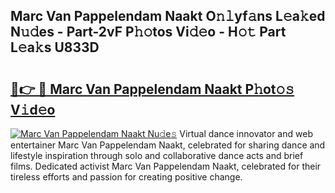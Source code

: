 ## Marc Van Pappelendam Naakt O𝚗𝚕yf𝚊ns L𝚎a𝚔ed N𝚞𝚍es - Part-2vF P𝚑𝚘tos Vi𝚍𝚎o - H𝚘𝚝 Part L𝚎a𝚔s U833D

# <h2><a href="http://kf2ro4.oniu.top/?m=Marc+Van+Pappelendam+Naakt">🔗👉 🔴 Marc Van Pappelendam Naakt P𝚑ot𝚘𝚜 V𝚒d𝚎o</a></h2>

[![Marc Van Pappelendam Naakt Nu𝚍e𝚜](https://i.imgur.com/0qMVB7G.gif)](http://kf2ro4.oniu.top/?m=Marc+Van+Pappelendam+Naakt)
Virtual dance innovator and web entertainer Marc Van Pappelendam Naakt, celebrated for sharing dance and lifestyle inspiration through solo and collaborative dance acts and brief films. Dedicated activist Marc Van Pappelendam Naakt, celebrated for their tireless efforts and passion for creating positive change.  
